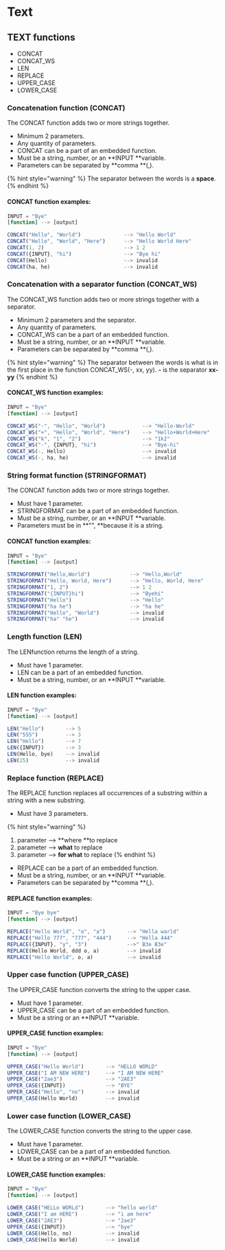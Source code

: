 # Text

## **TEXT** functions

* CONCAT
* CONCAT_WS
* LEN
* REPLACE
* UPPER_CASE
* LOWER_CASE

### Concatenation function (CONCAT)

The CONCAT function adds two or more strings together.

* Minimum 2 parameters.
* Any quantity of parameters.
* CONCAT can be a part of an embedded function.
* Must be a string, number, or an **INPUT **variable.
* Parameters can be separated by **comma **(,).

{% hint style="warning" %}
The separator between the words is a **space**.
{% endhint %}

#### CONCAT function examples:

```javascript
INPUT = "Bye"
[function] --> [output]

CONCAT("Hello", "World")              --> "Hello World"
CONCAT("Hello", "World", "Here")      --> "Hello World Here"
CONCAT(1, 2)                          --> 1 2
CONCAT({INPUT}, "hi")                 --> "Bye hi"
CONCAT(Hello)                         --> invalid
CONCAT(ha, he)                        --> invalid
```

### Concatenation with a separator function (CONCAT_WS)

The CONCAT_WS function adds two or more strings together with a separator.

* Minimum 2 parameters and the separator.
* Any quantity of parameters.
* CONCAT_WS can be a part of an embedded function.
* Must be a string, number, or an **INPUT **variable.
* Parameters can be separated by **comma **(,).

{% hint style="warning" %}
The separator between the words is what is in the first place in the function CONCAT_WS(-, xx, yy). **-** is the separator **xx-yy**
{% endhint %}

#### CONCAT_WS function examples:

```javascript
INPUT = "Bye"
[function] --> [output]

CONCAT_WS("-", "Hello", "World")            --> "Hello-World"
CONCAT_WS("+", "Hello", "World", "Here")    --> "Hello+World+Here"
CONCAT_WS("k", "1", "2")                    --> "1k2"
CONCAT_WS("-", {INPUT}, "hi")               --> "Bye-hi"
CONCAT_WS(-, Hello)                         --> invalid
CONCAT_WS(-, ha, he)                        --> invalid
```

### String format function (STRINGFORMAT)

The CONCAT function adds two or more strings together.

* Must have 1 parameter.
* STRINGFORMAT can be a part of an embedded function.
* Must be a string, number, or an **INPUT **variable.
* Parameters must be in **"",  **because it is a string.

#### CONCAT function examples:

```javascript
INPUT = "Bye"
[function] --> [output]

STRINGFORMAT("Hello,World")             --> "Hello,World"
STRINGFORMAT("Hello, World, Here")      --> "Hello, World, Here"
STRINGFORMAT("1, 2")                    --> 1 2
STRINGFORMAT("{INPUT}hi")               --> "Byehi"
STRINGFORMAT("Hello")                   --> "Hello"
STRINGFORMAT("ha he")                   --> "ha he"
STRINGFORMAT("Hello", "World")          --> invalid
STRINGFORMAT("ha" "he")                 --> invalid
```

### Length function (LEN)

The LENfunction returns the length of a string.

* Must have 1 parameter.
* LEN can be a part of an embedded function.
* Must be a string, number, or an **INPUT **variable.

#### LEN function examples:

```javascript
INPUT = "Bye"
[function] --> [output]

LEN("Hello")       --> 5
LEN("555")         --> 3
LEN("Hello")       --> 7
LEN({INPUT})       --> 3
LEN(Hello, bye)    --> invalid
LEN(25)            --> invalid
```

### Replace function (REPLACE)

The REPLACE function replaces all occurrences of a substring within a string with a new substring.

* Must have 3 parameters.

{% hint style="warning" %}
1. parameter --> **where **to replace
2. parameter --> **what** to replace
3. parameter --> **for what** to replace
{% endhint %}

* REPLACE can be a part of an embedded function.
* Must be a string, number, or an **INPUT **variable.
* Parameters can be separated by **comma **(,).

#### REPLACE function examples:

```javascript
INPUT = "Bye bye"
[function] --> [output]

REPLACE("Hello World", "o", "a")       --> "Hella warld"
REPLACE("Hello 777", "777", "444")     --> "Hella 444"
REPLACE({INPUT}, "y", "3")             -->" B3e B3e"
REPLACE(Hello World, ddd o, a)         --> invalid
REPLACE("Hello World", o, a)           --> invalid
```

### Upper case function (UPPER_CASE)

The UPPER_CASE function converts the string to the upper case.

* Must have 1 parameter.
* UPPER_CASE can be a part of an embedded function.
* Must be a string or an **INPUT **variable.

#### UPPER_CASE function examples:

```javascript
INPUT = "Bye"
[function] --> [output]

UPPER_CASE("Hello World")       --> "HELLO WORLD"
UPPER_CASE("I AM NEW HERE")     --> "I AM NEW HERE"
UPPER_CASE("2ae3")              --> "2AE3"
UPPER_CASE({INPUT})             --> "BYE"
UPPER_CASE("Hello", "no")       --> invalid
UPPER_CASE(Hello World)         --> invalid
```

### Lower case function (LOWER_CASE)

The LOWER_CASE function converts the string to the upper case.

* Must have 1 parameter.
* LOWER_CASE can be a part of an embedded function.
* Must be a string or an **INPUT **variable.

#### LOWER_CASE function examples:

```javascript
INPUT = "Bye"
[function] --> [output]

LOWER_CASE("HELLo WORLd")       --> "hello world"
LOWER_CASE("I am HERE")         --> "i am here"
LOWER_CASE("2AE3")              --> "2ae3"
UPPER_CASE({INPUT})             --> "bye"
LOWER_CASE(Hello, no)           --> invalid
LOWER_CASE(Hello World)         --> invalid
```
